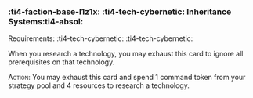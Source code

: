 ### :ti4-faction-base-l1z1x: :ti4-tech-cybernetic: **Inheritance Systems**:ti4-absol:

Requirements: :ti4-tech-cybernetic: :ti4-tech-cybernetic:

When you research a technology, you may exhaust this card to ignore all prerequisites on that technology.

<span style="font-variant:small-caps;">Action</span>: You may exhaust this card and spend 1 command token from your strategy pool and 4 resources to research a technology.
